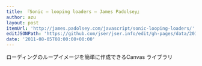 ```yaml
---
title: 『Sonic – looping loaders – James Padolsey』
author: azu
layout: post
itemUrl: 'http://james.padolsey.com/javascript/sonic-looping-loaders/'
editJSONPath: 'https://github.com/jser/jser.info/edit/gh-pages/data/2011/08/index.json'
date: '2011-08-05T08:00:00+00:00'
---
```

ローディングのループイメージを簡単に作成できるCanvas ライブラリ
